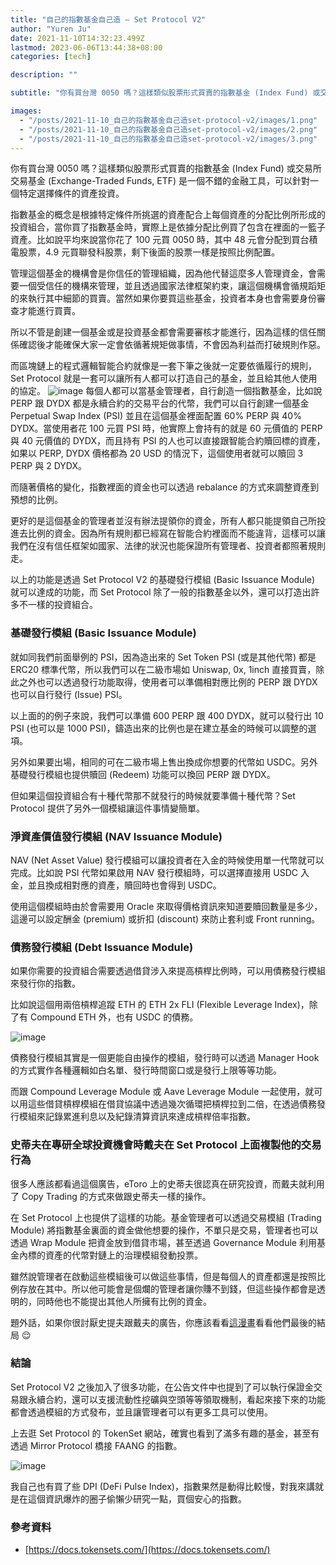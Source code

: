 ```yaml
---
title: "自己的指數基金自己造 — Set Protocol V2"
author: "Yuren Ju"
date: 2021-11-10T14:32:23.499Z
lastmod: 2023-06-06T13:44:38+08:00
categories: [tech]

description: ""

subtitle: "你有買台灣 0050 嗎？這樣類似股票形式買賣的指數基金 (Index Fund) 或交易所交易基金 (Exchange-Traded Funds, ETF) 是一個不錯的金融工具，可以針對一個特定選擇條件的資產投資。"

images:
  - "/posts/2021-11-10_自己的指數基金自己造set-protocol-v2/images/1.png"
  - "/posts/2021-11-10_自己的指數基金自己造set-protocol-v2/images/2.png"
  - "/posts/2021-11-10_自己的指數基金自己造set-protocol-v2/images/3.png"
---
```


你有買台灣 0050 嗎？這樣類似股票形式買賣的指數基金 (Index Fund) 或交易所交易基金 (Exchange-Traded Funds, ETF) 是一個不錯的金融工具，可以針對一個特定選擇條件的資產投資。

指數基金的概念是根據特定條件所挑選的資產配合上每個資產的分配比例所形成的投資組合，當你買了指數基金時，實際上是依據分配比例買了包含在裡面的一籃子資產。比如說平均來說當你花了 100 元買 0050 時，其中 48 元會分配到買台積電股票，4.9 元買聯發科股票，剩下後面的股票一樣是按照比例配置。

管理這個基金的機構會是你信任的管理組織，因為他代替這麼多人管理資金，會需要一個受信任的機構來管理，並且透過國家法律框架約束，讓這個機構會循規蹈矩的來執行其中細節的買賣。當然如果你要買這些基金，投資者本身也會需要身份審查才能進行買賣。

所以不管是創建一個基金或是投資基金都會需要審核才能進行，因為這樣的信任關係確認後才能確保大家一定會依循著規矩做事情，不會因為利益而打破規則作惡。

而區塊鏈上的程式邏輯智能合約就像是一套下筆之後就一定要依循履行的規則，Set Protocol 就是一套可以讓所有人都可以打造自己的基金，並且給其他人使用的協定。
![image](/posts/2021-11-10_自己的指數基金自己造set-protocol-v2/images/1.png#layoutTextWidth)
每個人都可以當基金管理者，自行創造一個指數基金，比如說 PERP 跟 DYDX 都是永續合約的交易平台的代幣，我們可以自行創建一個基金 Perpetual Swap Index (PSI) 並且在這個基金裡面配置 60% PERP 與 40% DYDX。當使用者花 100 元買 PSI 時，他實際上會持有的就是 60 元價值的 PERP 與 40 元價值的 DYDX，而且持有 PSI 的人也可以直接跟智能合約贖回標的資產，如果以 PERP, DYDX 價格都為 20 USD 的情況下，這個使用者就可以贖回 3 PERP 與 2 DYDX。

而隨著價格的變化，指數裡面的資金也可以透過 rebalance 的方式來調整資產到預想的比例。

更好的是這個基金的管理者並沒有辦法提領你的資金，所有人都只能提領自己所投進去比例的資金。因為所有規則都已經寫在智能合約裡面而不能違背，這樣可以讓我們在沒有信任框架如國家、法律的狀況也能保證所有管理者、投資者都照著規則走。

以上的功能是透過 Set Protocol V2 的基礎發行模組 (Basic Issuance Module) 就可以達成的功能，而 Set Protocol 除了一般的指數基金以外，還可以打造出許多不一樣的投資組合。

### 基礎發行模組 (Basic Issuance Module)

就如同我們前面舉例的 PSI，因為造出來的 Set Token PSI (或是其他代幣) 都是 ERC20 標準代幣，所以我們可以在二級市場如 Uniswap, 0x, 1inch 直接買賣，除此之外也可以透過發行功能取得，使用者可以準備相對應比例的 PERP 跟 DYDX 也可以自行發行 (Issue) PSI。

以上面的的例子來說，我們可以準備 600 PERP 跟 400 DYDX，就可以發行出 10 PSI (也可以是 1000 PSI)，鑄造出來的比例也是在建立基金的時候可以調整的選項。

另外如果要出場，相同的可在二級市場上售出換成你想要的代幣如 USDC。另外基礎發行模組也提供贖回 (Redeem) 功能可以換回 PERP 跟 DYDX。

但如果這個投資組合有十種代幣那不就發行的時候就要準備十種代幣？Set Protocol 提供了另外一個模組讓這件事情變簡單。

### 淨資產價值發行模組 (NAV Issuance Module)

NAV (Net Asset Value) 發行模組可以讓投資者在入金的時候使用單一代幣就可以完成。比如說 PSI 代幣如果啟用 NAV 發行模組時，可以選擇直接用 USDC 入金，並且換成相對應的資產，贖回時也會得到 USDC。

使用這個模組時由於會需要用 Oracle 來取得價格資訊來知道要贖回數量是多少，這邊可以設定酬金 (premium) 或折扣 (discount) 來防止套利或 Front running。

### 債務發行模組 (Debt Issuance Module)

如果你需要的投資組合需要透過借貸涉入來提高槓桿比例時，可以用債務發行模組來發行你的指數。

比如說這個用兩倍槓桿追蹤 ETH 的 ETH 2x FLI (Flexible Leverage Index)，除了有 Compound ETH 外，也有 USDC 的債務。

![image](/posts/2021-11-10_自己的指數基金自己造set-protocol-v2/images/2.png#layoutTextWidth)

債務發行模組其實是一個更能自由操作的模組，發行時可以透過 Manager Hook 的方式實作各種邏輯如白名單、發行時間窗口或是發行上限等等功能。

而跟 Compound Leverage Module 或 Aave Leverage Module 一起使用，就可以用這些借貸槓桿模組在借貸協議中透過幾次循環把槓桿拉到二倍，在透過債務發行模組來記錄累進利息以及紀錄清算資訊來達成槓桿倍率指數。

### 史蒂夫在專研全球投資機會時戴夫在 Set Protocol 上面複製他的交易行為

很多人應該都看過這個廣告，eToro 上的史蒂夫很認真在研究投資，而戴夫就利用了 Copy Trading 的方式來做跟史蒂夫一樣的操作。

在 Set Protocol 上也提供了這樣的功能。基金管理者可以透過交易模組 (Trading Module) 將指數基金裏面的資金做他想要的操作，不單只是交易，管理者也可以透過 Wrap Module 把資金放到借貸市場，甚至透過 Governance Module 利用基金內標的資產的代幣對鏈上的治理模組發動投票。

雖然說管理者在啟動這些模組後可以做這些事情，但是每個人的資產都還是按照比例存放在其中。所以他可能會是個爛的管理者讓你賺不到錢，但這些操作都會是透明的，同時他也不能提出其他人所擁有比例的資金。

題外話，如果你很討厭史提夫跟戴夫的廣告，你應該看看[這漫畫](https://www.facebook.com/media/set/?vanity=toodle.onlifegame&set=a.2598774790401665)看看他們最後的結局 😌

### 結論

Set Protocol V2 之後加入了很多功能，在公告文件中也提到了可以執行保證金交易跟永續合約，還可以支援流動性挖礦與空頭等等領取機制，看起來接下來的功能都會透過模組的方式發布，並且讓管理者可以有更多工具可以使用。

上去逛 Set Protocol 的 TokenSet 網站，確實也看到了滿多有趣的基金，甚至有透過 Mirror Protocol 橋接 FAANG 的指數。

![image](/posts/2021-11-10_自己的指數基金自己造set-protocol-v2/images/3.png#layoutTextWidth)

我自己也有買了些 DPI (DeFi Pulse Index)，指數果然是動得比較慢，對我來講就是在這個資訊爆炸的圈子偷懶少研究一點，買個安心的指數。

### 參考資料

- [https://docs.tokensets.com/](https://docs.tokensets.com/)
